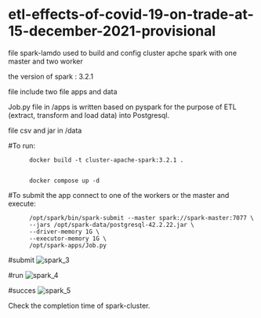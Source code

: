 # etl-effects-of-covid-19-on-trade-at-15-december-2021-provisional

file spark-lamdo used to build and config cluster apche spark with one master and two worker

the version of spark : 3.2.1

file include two file apps and data

Job.py file in /apps is written based on pyspark for the purpose of ETL (extract, transform and load data) into Postgresql.

file csv and jar in /data


#To run:

          docker build -t cluster-apache-spark:3.2.1 .


          docker compose up -d


#To submit the app connect to one of the workers or the master and execute:

          /opt/spark/bin/spark-submit --master spark://spark-master:7077 \
          --jars /opt/spark-data/postgresql-42.2.22.jar \
          --driver-memory 1G \
          --executor-memory 1G \
          /opt/spark-apps/Job.py
          
         
#submit
![spark_3](https://user-images.githubusercontent.com/100019383/174433810-b5a33410-3b1f-4a97-a63d-5d3eb0e7bb45.png)


#run
![spark_4](https://user-images.githubusercontent.com/100019383/174433801-329f51fc-5cf8-40f5-98cf-42266e40b9f6.png)


#succes
![spark_5](https://user-images.githubusercontent.com/100019383/174433815-89c24c45-1408-4727-baf9-285c4761b4e4.png)






Check the completion time of spark-cluster.

